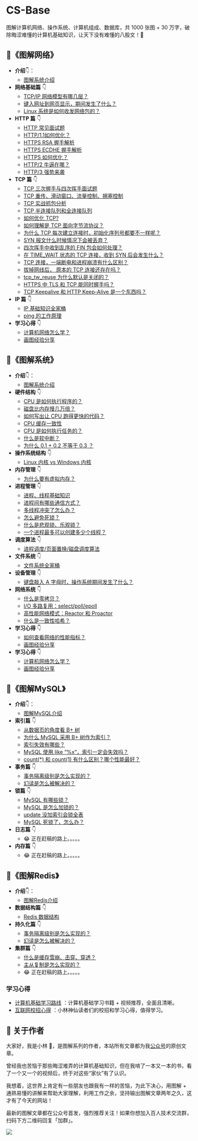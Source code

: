 # CS-Base

图解计算机网络、操作系统、计算机组成、数据库，共 1000 张图 + 30 万字，破除晦涩难懂的计算机基础知识，让天下没有难懂的八股文！🚀


## :open_book:《图解网络》
- **介绍**:point_down:：
  - [图解系统介绍](/network/README.md)
- **网络基础篇** :point_down:
  - [TCP/IP 网络模型有哪几层？](/network/1_base/tcp_ip_model.md) 
  - [键入网址到网页显示，期间发生了什么？](/network/1_base/what_happen_url.md) 
  - [Linux 系统是如何收发网络包的？](/network/1_base/how_os_deal_network_package.md) 
- **HTTP 篇** :point_down:
  - [HTTP 常见面试题](/network/2_http/http_interview.md) 
  - [HTTP/1.1如何优化？](/network/2_http/http_optimize.md) 
  - [HTTPS RSA 握手解析](/network/2_http/https_rsa.md) 
  - [HTTPS ECDHE 握手解析](/network/2_http/https_ecdhe.md) 
  - [HTTPS 如何优化？](/network/2_http/https_optimize.md) 
  - [HTTP/2 牛逼在哪？](/network/2_http/http2.md) 
  - [HTTP/3 强势来袭](/network/2_http/http3.md) 
- **TCP 篇** :point_down:
  - [TCP 三次握手与四次挥手面试题](/network/3_tcp/tcp_interview.md) 
  - [TCP 重传、滑动窗口、流量控制、拥塞控制](/network/3_tcp/tcp_feature.md) 
  - [TCP 实战抓包分析](/network/3_tcp/tcp_tcpdump.md) 
  - [TCP 半连接队列和全连接队列](/network/3_tcp/tcp_queue.md) 
  - [如何优化 TCP?](/network/3_tcp/tcp_optimize.md) 
  - [如何理解是 TCP 面向字节流协议？](/network/3_tcp/tcp_stream.md) 
  - [为什么 TCP 每次建立连接时，初始化序列号都要不一样呢？](/network/3_tcp/isn_deff.md) 
  - [SYN 报文什么时候情况下会被丢弃？](/network/3_tcp/syn_drop.md) 
  - [四次挥手中收到乱序的 FIN 包会如何处理？](/network/3_tcp/out_of_order_fin.md) 
  - [在 TIME_WAIT 状态的 TCP 连接，收到 SYN 后会发生什么？](/network/3_tcp/time_wait_recv_syn.md) 
  - [TCP 连接，一端断电和进程崩溃有什么区别？](/network/3_tcp/tcp_down_and_crash.md) 
  - [拔掉网线后， 原本的 TCP 连接还存在吗？](/network/3_tcp/tcp_unplug_the_network_cable.md) 
  - [tcp_tw_reuse 为什么默认是关闭的？](/network/3_tcp/tcp_tw_reuse_close.md) 
  - [HTTPS 中 TLS 和 TCP 能同时握手吗？](/network/3_tcp/tcp_tls.md) 
  - [TCP Keepalive 和 HTTP Keep-Alive 是一个东西吗？](/network/3_tcp/tcp_http_keepalive.md) 
- **IP 篇** :point_down:
  - [IP 基础知识全家桶](/network/4_ip/ip_base.md) 	
  - [ping 的工作原理](/network/4_ip/ping.md) 	
- **学习心得** :point_down:
  - [计算机网络怎么学？](/network/5_learn/learn_network.md) 	
  - [画图经验分享](/network/5_learn/draw.md) 	

## :open_book:《图解系统》
- **介绍**:point_down:：
  - [图解系统介绍](/os/README.md)
- **硬件结构** :point_down:
  - [CPU 是如何执行程序的？](/os/1_hardware/how_cpu_run.md) 
  - [磁盘比内存慢几万倍？](/os/1_hardware/storage.md) 
  - [如何写出让 CPU 跑得更快的代码？](/os/1_hardware/how_to_make_cpu_run_faster.md) 
  - [CPU 缓存一致性](/os/1_hardware/cpu_mesi.md) 
  - [CPU 是如何执行任务的？](/os/1_hardware/how_cpu_deal_task.md) 
  - [什么是软中断？](/os/1_hardware/soft_interrupt.md) 
  - [为什么 0.1 + 0.2 不等于 0.3 ？](/os/1_hardware/float.md) 
- **操作系统结构** :point_down:
  - [Linux 内核 vs Windows 内核](/os/2_os_structure/linux_vs_windows.md) 
- **内存管理** :point_down:
  - [为什么要有虚拟内存？](/os/3_memory/vmem.md) 
- **进程管理** :point_down:
  - [进程、线程基础知识](/os/4_process/tcp_feature.md) 
  - [进程间有哪些通信方式？](/os/4_process/process_commu.md) 
  - [多线程冲突了怎么办？](/os/4_process/multithread_sync.md) 
  - [怎么避免死锁？](/os/4_process/deadlock.md) 
  - [什么是悲观锁、乐观锁？](/os/4_process/pessim_and_optimi_lock.md) 
  - [一个进程最多可以创建多少个线程？](/os/4_process/create_thread_max.md) 
- **调度算法** :point_down:
  - [进程调度/页面置换/磁盘调度算法](/os/5_schedule/schedule.md)
- **文件系统** :point_down:
  - [文件系统全家桶](/os/6_file_system/file_system.md) 	
- **设备管理** :point_down:
  - [键盘敲入 A 字母时，操作系统期间发生了什么？](/os/7_device/device.md) 
- **网络系统** :point_down:
  - [什么是零拷贝？](/os/8_network_system/zero_copy.md) 
  - [I/O 多路复用：select/poll/epoll](/os/8_network_system/selete_poll_epoll.md) 
  - [高性能网络模式：Reactor 和 Proactor](/os/8_network_system/reactor.md) 
  - [什么是一致性哈希？](/os/8_network_system/hash.md) 
- **学习心得** :point_down:
  - [如何查看网络的性能指标？](/os/9_linux_cmd/linux_network.md) 	
  - [画图经验分享](/os/9_linux_cmd/pv_uv.md) 	
- **学习心得** :point_down:
  - [计算机网络怎么学？](/os/10_learn/learn_os.md) 	
  - [画图经验分享](/os/10_learn/draw.md) 

## :open_book:《图解MySQL》
- **介绍**:point_down:：
  - [图解MySQL介绍](/mysql/README.md)
- **索引篇** :point_down:
  - [从数据页的角度看 B+ 树](/mysql/index/page.md)
  - [为什么 MySQL 采用 B+ 树作为索引？](/mysql/index/why_index_chose_bpuls_tree.md)
  - [索引失效有哪些？](/mysql/index/index_lose.md)
  - [MySQL 使用 like “%x“，索引一定会失效吗？](/mysql/index/index_issue.md)
  - [count(\*) 和 count(1) 有什么区别？哪个性能最好？](/mysql/index/count.md)
- **事务篇** :point_down:
  - [事务隔离级别是怎么实现的？](/mysql/transaction/mvcc.md) 	
  - [幻读是怎么被解决的？](/mysql/transaction/phantom.md) 	
- **锁篇** :point_down:
  - [MySQL 有哪些锁？](/mysql/lock/mysql_lock.md) 	
  - [MySQL 是怎么加锁的？](/mysql/lock/how_to_lock.md) 	
  - [update 没加索引会锁全表](/mysql/lock/update_index.md) 	
  - [MySQL 死锁了，怎么办？](/mysql/lock/deadlock.md) 	
- **日志篇** :point_down:
  - :joy:  正在赶稿的路上。。。。。
- **内存篇** :point_down:
  - :joy: 正在赶稿的路上。。。。。	

## :open_book:《图解Redis》

- **介绍**:point_down:：
  - [图解Redis介绍](/redis/README.md)
- **数据结构篇** :point_down:
  - [Redis 数据结构](/redis/data_struct/data_struct.md)
- **持久化篇** :point_down:
  - [事务隔离级别是怎么实现的？](/redis/storage/aof.md) 	
  - [幻读是怎么被解决的？](/redis/storage/rdb.md) 	
- **集群篇** :point_down:
  - [什么是缓存雪崩、击穿、穿透？](/redis/cluster/cache_problem.md) 	
  - [主从复制是怎么实现的？](/redis/cluster/master_slave_replication.md) 	
  - :joy:  正在赶稿的路上。。。。。

### 学习心得

- [计算机基础学习路线](/cs_learn/) ：计算机基础学习书籍 + 视频推荐，全面且清晰。
- [互联网校招心得](/cs_learn/) ：小林神仙读者们的校招和学习心得，值得学习。


## :thought_balloon: 关于作者

大家好，我是小林 :hugs:，是图解系列的作者，本站所有文章都为我[公众号](https://mp.weixin.qq.com/s/02036z-FMOCLpZ_otwMwBg)的原创文章。

曾经我也苦恼于那些晦涩难弄的计算机基础知识，但在我啃了一本又一本的书，看了一个又一个的视频后，终于对这些“家伙”有了认识。

我想着，这世界上肯定有一些朋友也跟我有一样的苦恼，为此下决心，用图解 + 通熟易懂的讲解来帮助大家理解，利用工作之余，坚持输出图解文章两年之久，这才有了今天的网站！

最新的图解文章都在公众号首发，强烈推荐关注！如果你想加入百人技术交流群，扫码下方二维码回复「加群」。

![](https://cdn.jsdelivr.net/gh/xiaolincoder/ImageHost3@main/其他/公众号介绍.png)

 

